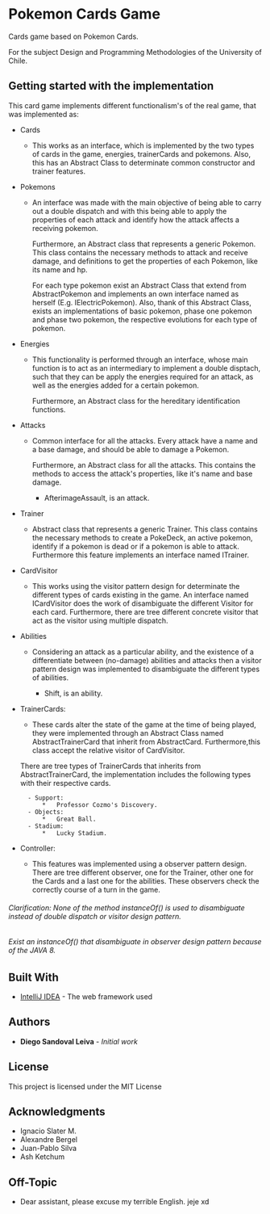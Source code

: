 
# Pokemon Cards Game

Cards game based on Pokemon Cards.

For the subject 
Design and Programming Methodologies  of the University of Chile.

## Getting started with the implementation


This card game implements different functionalism's of the real game, that was implemented as:


* Cards

    * 
      This works as an interface, which is implemented by the two types of cards in the game, energies, trainerCards 
      and pokemons. Also, this has an Abstract Class to determinate common constructor and trainer features.
      


* Pokemons

    * 
       An interface was made with the main objective of being able to carry out a double dispatch and with this being able to apply the
       properties of each attack and identify how the attack affects a receiving pokemon.
        
       Furthermore, an Abstract class that represents a generic Pokemon. This class contains the necessary methods to
       attack and receive damage, and definitions to get the properties of each Pokemon, like its name
       and hp.
       
       For each type pokemon exist an Abstract Class that extend from AbstractPokemon and implements an own interface named
       as herself (E.g. IElectricPokemon). Also, thank of this Abstract Class, exists an implementations of basic pokemon,
       phase one pokemon and phase two pokemon, the respective evolutions for each type of pokemon.
       
       


* Energies

    * 
      This functionality is performed through an interface, whose main function is to act as an intermediary to implement a double disptach, such that they can be
      apply the energies required for an attack, as well as the energies
      added for a certain pokemon.
      
      Furthermore, an Abstract class for the hereditary identification functions.
    
      

* Attacks

    * Common interface for all the attacks. Every attack have a name and a base damage, and should be
      able to damage a Pokemon.
      
      Furthermore, an Abstract class for all the attacks. This contains the methods to access the attack's properties, like
      it's name and base damage.
      
      * AfterimageAssault, is an attack.
      
      

* Trainer
    * Abstract class that represents a generic Trainer. This class contains the necessary methods to
      create a PokeDeck, an active pokemon, identify if a pokemon is dead or if a pokemon is able to attack.
      Furthermore this feature implements an interface named ITrainer. 


* CardVisitor

    * 
      This works using the visitor pattern design for determinate the different types of cards existing in the game.
      An interface named ICardVisitor does the work of disambiguate the different Visitor for each card. Furthermore, there 
      are tree different concrete visitor that act as the visitor using multiple dispatch.
      
* Abilities
    * Considering an attack as a particular ability, and the existence of a differentiate between (no-damage) abilities and
    attacks then a visitor pattern design was implemented to disambiguate the different types of abilities.
    
        * Shift, is an ability.
    
* TrainerCards:
    * These cards alter the state of the game at the time of being played, they were implemented 
    through an Abstract Class named AbstractTrainerCard that inherit from AbstractCard. Furthermore,this class accept
    the relative visitor of CardVisitor.
    
    There are tree types of TrainerCards that inherits from AbstractTrainerCard, the implementation includes the following types with their respective cards.
    
   
        - Support:
            *   Professor Cozmo's Discovery.
        - Objects:
            *   Great Ball.
        - Stadium:
            *   Lucky Stadium.           
     
 * Controller:
    * This features was implemented using a observer pattern design. There are tree different observer, one for the Trainer,
    other one for the Cards and a last one for the abilities. These observers check the correctly course of a turn in the game.       
            

###### Clarification: None of the method instanceOf() is used to disambiguate instead of double dispatch or visitor design pattern.
###### Exist an instanceOf() that disambiguate in observer design pattern because of the JAVA 8.

## Built With

* [IntelliJ IDEA](https://www.jetbrains.com/idea/) - The web framework used



## Authors

* **Diego Sandoval Leiva** - *Initial work* 


## License

This project is licensed under the MIT License 

## Acknowledgments
* Ignacio Slater M.
* Alexandre Bergel
* Juan-Pablo Silva
* Ash Ketchum

## Off-Topic
* Dear assistant, please excuse my terrible English. jeje xd

